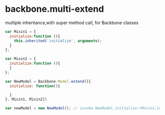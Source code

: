 # backbone.multi-extend

multiple inheritance,with super method call, for Backbone classes

```javascript
var Mixin1 = {
  initialize:function (){
    this.inherited('initialize', arguments);
  }
};

var Mixin2 = {
  initialize:function (){
  }
};

var NewModel = Backbone.Model.extend([{
  initialize: function(){

  }
}, Mixin1, Mixin2])

var newModel = new NewModel(); // invoke NewModel.initialize->Mixin1.initialize->Mixin2.initialize

```